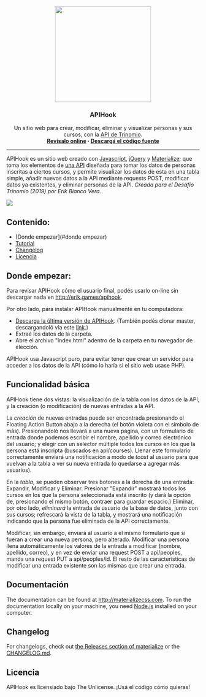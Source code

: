 <p align="center">
  <a href="http://materializecss.com/">
    <img src="https://raw.githubusercontent.com/despediteerik/Trinomio-API/master/img/logo-p.png?token=AIVICLVC2VG6XR2SP3NULWS6AKBLW" width="250">
  </a>
</p>

<h3 align="center">APIHook</h3>

<p align="center">
  Un sitio web para crear, modificar, eliminar y visualizar personas y sus cursos, con la <a href="http://evera.challenge.trinom.io/api/documentation">API de Trinomio</a>.
  <br>
  <strong><a href="http://erik.games/apihook">Revisalo online</a> · <a href="https://github.com/despediteerik/Trinomio-API/releases">Descargá el código fuente</a></strong>
  <br>

***

APIHook es un sitio web creado con [Javascript](https://developer.mozilla.org/es/docs/Web/JavaScript), [jQuery](https://jquery.com/) y [Materialize](https://materializecss.com/); que toma los elementos de [una API](http://evera.challenge.trinom.io/api/documentation) diseñada para tomar los datos de personas inscritas a ciertos cursos, y permite visualizar los datos de esta en una tabla simple, añadir nuevos datos a la API mediante requests POST, modificar datos ya existentes, y eliminar personas de la API. *Creada para el Desafío Trinomio (2019) por Erik Bianco Vera.*

![](https://raw.githubusercontent.com/despediteerik/Trinomio-API/documentacion/img/snapshot.png?token=AIVICLU53OIRMDSHTOEMZDC6AKDXM)

## Contenido:
- [Donde empezar](#donde empezar)
- [Tutorial](#tutorial)
- [Changelog](#changelog)
- [Licencia](#licencia)

## Donde empezar:
Para revisar APIHook cómo el usuario final, podés usarlo on-line sin descargar nada en http://erik.games/apihook.

Por otro lado, para instalar APIHook manualmente en tu computadora:
- [Descarga la última versión de APIHook](https://github.com/despediteerik/Trinomio-API/releases). (También podés clonar master, descargandoló via este [link](https://github.com/despediteerik/Trinomio-API/archive/master.zip).)
- Extraé los datos de la carpeta.
- Abre el archivo "index.html" adentro de la carpeta en tu navegador de elección.

APIHook usa Javascript puro, para evitar tener que crear un servidor para acceder a los datos de la API (cómo lo haría si el sitio web usase PHP).

## Funcionalidad básica
APIHook tiene dos vistas: la visualización de la tabla con los datos de la API, y la creación (o modificación) de nuevas entradas a la API.

La *creación* de nuevas entradas puede ser encontrada presionando el Floating Action Button abajo a la derecha (el botón violeta con el símbolo de más). Presionandoló nos llevará a una nueva página, con un formulario de entrada donde podemos escribir el nombre, apellido y correo electrónico del usuario; y elegir con un selector múltiple todos los cursos en los que la persona está inscripta (buscados en api/courses). Llenar este formulario correctamente enviará una notificación a modo de *toast* al usuario para que vuelvan a la tabla a ver su nueva entrada (o quedarse a agregar más usuarios).

En la *tabla*, se pueden observar tres botones a la derecha de una entrada: Expandir, Modificar y Eliminar. Presionar "Expandir" mostrará todos los cursos en los que la persona seleccionada está inscrito (y dará la opción de, presionando el mismo botón, contraer para guardar espacio.) Eliminar, por otro lado, *eliminará* la entrada de usuario de la base de datos, junto con sus cursos; refrescará la vista de la tabla, y mostrará una notificación indicando que la persona fue eliminada de la API correctamente.

Modificar, sin embargo, enviará al usuario a el mismo formulario que si fueran a crear una nueva persona, pero alterado. Modificar una persona llena automáticamente los valores de la entrada a modificar (nombre, apellido, correo), y en vez de enviar una request POST a api/peoples, manda una request PUT a api/peoples/id. El resto de las características de modificar una entrada existente son las mismas que crear una entrada.

## Documentación
The documentation can be found at <http://materializecss.com>. To run the documentation locally on your machine, you need [Node.js](https://nodejs.org/en/) installed on your computer.

## Changelog
For changelogs, check out [the Releases section of materialize](https://github.com/Dogfalo/materialize/releases) or the [CHANGELOG.md](CHANGELOG.md).

## Licencia
APIHook es licensiado bajo The Unlicense. ¡Usá el código cómo quieras!
